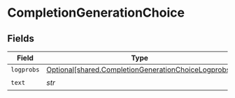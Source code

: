 # CompletionGenerationChoice


## Fields

| Field                                                                                                            | Type                                                                                                             | Required                                                                                                         | Description                                                                                                      |
| ---------------------------------------------------------------------------------------------------------------- | ---------------------------------------------------------------------------------------------------------------- | ---------------------------------------------------------------------------------------------------------------- | ---------------------------------------------------------------------------------------------------------------- |
| `logprobs`                                                                                                       | [Optional[shared.CompletionGenerationChoiceLogprobs]](../../models/shared/completiongenerationchoicelogprobs.md) | :heavy_minus_sign:                                                                                               | N/A                                                                                                              |
| `text`                                                                                                           | *str*                                                                                                            | :heavy_check_mark:                                                                                               | N/A                                                                                                              |